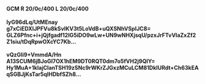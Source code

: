 #### GCM R 20/0c/400 L 20/0c/400
**IyG96dLq/UtMEnay**<br/>**g7xCiEDXIJPFVu8kSvlKV3t5LoVdB+uQXSNhVSpIJC8=**<br/>**GLZ6Pfnc+i+jQjfgadf12IG5iDO9wLw+UN9wNHXjsqU/pzxJrFTvVlaZxZf2Z1siu/tDqRpwOXcYC7Kb...**<br/><br/>
**vQzGIi9+VmmdA/Hn**<br/>**A13SCUM6jBJoGl7OX1hEM9DT0RQT0dm7o5fVH2j9QIY=**<br/>**Hy1MuA+1klajCIanTSH19zSNc9rWKrZJGxzMCuLCM81DklURdt+Ch63kEAqSGBJjKsTar5qIHDbfSZh8...**